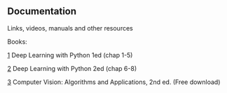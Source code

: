 ## Documentation
Links, videos, manuals and other resources


Books:

[1](http://31.42.184.140/main/2164000/584b39e75a5b9e072467afd6a684d0fb/Francois%20Chollet%20-%20Deep%20Learning%20with%20Python-Manning%20Publications%20%282017%29.pdf) Deep Learning with Python 1ed (chap 1-5)

[2]( https://www.dropbox.com/s/fsw7ayp5r2est67/Fran%C3%A7ois%20Chollet%20-%20Deep%20Learning%20with%20Python-Manning%20Publications%20%282021%29.pdf?dl=0) Deep Learning with Python 2ed (chap 6-8)

[3](https://szeliski.org/Book/) Computer Vision: Algorithms and Applications, 2nd ed. (Free download)
